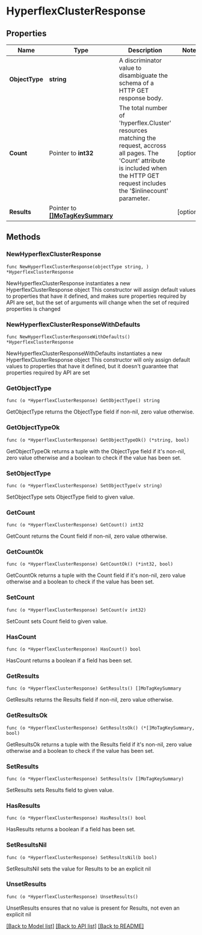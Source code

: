 # HyperflexClusterResponse

## Properties

Name | Type | Description | Notes
------------ | ------------- | ------------- | -------------
**ObjectType** | **string** | A discriminator value to disambiguate the schema of a HTTP GET response body. | 
**Count** | Pointer to **int32** | The total number of &#39;hyperflex.Cluster&#39; resources matching the request, accross all pages. The &#39;Count&#39; attribute is included when the HTTP GET request includes the &#39;$inlinecount&#39; parameter. | [optional] 
**Results** | Pointer to [**[]MoTagKeySummary**](MoTagKeySummary.md) |  | [optional] 

## Methods

### NewHyperflexClusterResponse

`func NewHyperflexClusterResponse(objectType string, ) *HyperflexClusterResponse`

NewHyperflexClusterResponse instantiates a new HyperflexClusterResponse object
This constructor will assign default values to properties that have it defined,
and makes sure properties required by API are set, but the set of arguments
will change when the set of required properties is changed

### NewHyperflexClusterResponseWithDefaults

`func NewHyperflexClusterResponseWithDefaults() *HyperflexClusterResponse`

NewHyperflexClusterResponseWithDefaults instantiates a new HyperflexClusterResponse object
This constructor will only assign default values to properties that have it defined,
but it doesn't guarantee that properties required by API are set

### GetObjectType

`func (o *HyperflexClusterResponse) GetObjectType() string`

GetObjectType returns the ObjectType field if non-nil, zero value otherwise.

### GetObjectTypeOk

`func (o *HyperflexClusterResponse) GetObjectTypeOk() (*string, bool)`

GetObjectTypeOk returns a tuple with the ObjectType field if it's non-nil, zero value otherwise
and a boolean to check if the value has been set.

### SetObjectType

`func (o *HyperflexClusterResponse) SetObjectType(v string)`

SetObjectType sets ObjectType field to given value.


### GetCount

`func (o *HyperflexClusterResponse) GetCount() int32`

GetCount returns the Count field if non-nil, zero value otherwise.

### GetCountOk

`func (o *HyperflexClusterResponse) GetCountOk() (*int32, bool)`

GetCountOk returns a tuple with the Count field if it's non-nil, zero value otherwise
and a boolean to check if the value has been set.

### SetCount

`func (o *HyperflexClusterResponse) SetCount(v int32)`

SetCount sets Count field to given value.

### HasCount

`func (o *HyperflexClusterResponse) HasCount() bool`

HasCount returns a boolean if a field has been set.

### GetResults

`func (o *HyperflexClusterResponse) GetResults() []MoTagKeySummary`

GetResults returns the Results field if non-nil, zero value otherwise.

### GetResultsOk

`func (o *HyperflexClusterResponse) GetResultsOk() (*[]MoTagKeySummary, bool)`

GetResultsOk returns a tuple with the Results field if it's non-nil, zero value otherwise
and a boolean to check if the value has been set.

### SetResults

`func (o *HyperflexClusterResponse) SetResults(v []MoTagKeySummary)`

SetResults sets Results field to given value.

### HasResults

`func (o *HyperflexClusterResponse) HasResults() bool`

HasResults returns a boolean if a field has been set.

### SetResultsNil

`func (o *HyperflexClusterResponse) SetResultsNil(b bool)`

 SetResultsNil sets the value for Results to be an explicit nil

### UnsetResults
`func (o *HyperflexClusterResponse) UnsetResults()`

UnsetResults ensures that no value is present for Results, not even an explicit nil

[[Back to Model list]](../README.md#documentation-for-models) [[Back to API list]](../README.md#documentation-for-api-endpoints) [[Back to README]](../README.md)


